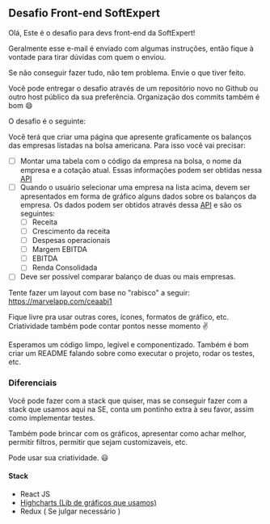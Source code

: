 
## Desafio Front-end SoftExpert

Olá, Este é o desafio para devs front-end da SoftExpert!

Geralmente esse e-mail é enviado com algumas instruções, então fique à vontade para tirar dúvidas com quem o enviou.

Se não conseguir fazer tudo, não tem problema. Envie o que tiver feito.

Você pode entregar o desafio através de um repositório novo no Github ou outro host público da sua preferência. Organização dos commits também é bom :smile:


O desafio é o seguinte:

Você terá que criar uma página que apresente graficamente os balanços das empresas listadas na bolsa americana.
Para isso você vai precisar:
- [ ] Montar uma tabela com o código da empresa na bolsa, o nome da empresa e a cotação atual. Essas informações podem ser obtidas nessa [API](https://financialmodelingprep.com/developer/docs/#Symbols-List) 
- [ ] Quando o usuário selecionar uma empresa na lista acima, devem ser apresentados em forma de gráfico alguns dados sobre os balanços da empresa. Os dados podem ser obtidos através dessa [API](https://financialmodelingprep.com/developer/docs/#Company-Financial-Statements) e são os seguintes:
  - [ ] Receita
  - [ ] Crescimento da receita
  - [ ] Despesas operacionais
  - [ ] Margem EBITDA
  - [ ] EBITDA
  - [ ] Renda Consolidada 
- [ ] Deve ser possível comparar balanço de duas ou mais empresas.  

Tente fazer um layout com base no "rabisco" a seguir: https://marvelapp.com/ceaabj1

Fique livre pra usar outras cores, ícones, formatos de gráfico, etc. 
Criatividade também pode contar pontos nesse momento :v:

Esperamos um código limpo, legível e componentizado.
Também é bom criar um README falando sobre como executar o projeto, rodar os testes, etc.

### Diferenciais


Você pode fazer com a stack que quiser, mas se conseguir fazer com a stack que usamos aqui na SE, conta um pontinho extra à seu favor, assim como implementar testes.

Também pode brincar com os gráficos, apresentar como achar melhor, permitir filtros, permitir que sejam customizaveis, etc. 

Pode usar sua criatividade. :smiley:

#### Stack
- React JS
- [Highcharts (Lib de gráficos que usamos)](https://www.highcharts.com "Highcharts")
- Redux ( Se julgar necessário )


